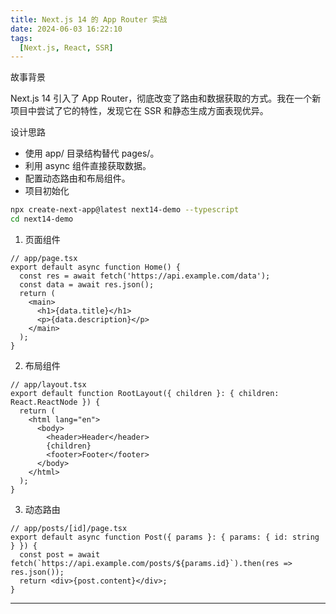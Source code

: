 ```yaml
---
title: Next.js 14 的 App Router 实战
date: 2024-06-03 16:22:10
tags:
  [Next.js, React, SSR]  
---
```

故事背景

Next.js 14 引入了 App Router，彻底改变了路由和数据获取的方式。我在一个新项目中尝试了它的特性，发现它在 SSR 和静态生成方面表现优异。

设计思路

- 使用 app/ 目录结构替代 pages/。
- 利用 async 组件直接获取数据。
- 配置动态路由和布局组件。
- 项目初始化

```bash
npx create-next-app@latest next14-demo --typescript
cd next14-demo
```

1. 页面组件

```tsx
// app/page.tsx
export default async function Home() {
  const res = await fetch('https://api.example.com/data');
  const data = await res.json();
  return (
    <main>
      <h1>{data.title}</h1>
      <p>{data.description}</p>
    </main>
  );
}
```

2. 布局组件

```tsx
// app/layout.tsx
export default function RootLayout({ children }: { children: React.ReactNode }) {
  return (
    <html lang="en">
      <body>
        <header>Header</header>
        {children}
        <footer>Footer</footer>
      </body>
    </html>
  );
}
```

3. 动态路由

```tsx
// app/posts/[id]/page.tsx
export default async function Post({ params }: { params: { id: string } }) {
  const post = await fetch(`https://api.example.com/posts/${params.id}`).then(res => res.json());
  return <div>{post.content}</div>;
}
```

------
